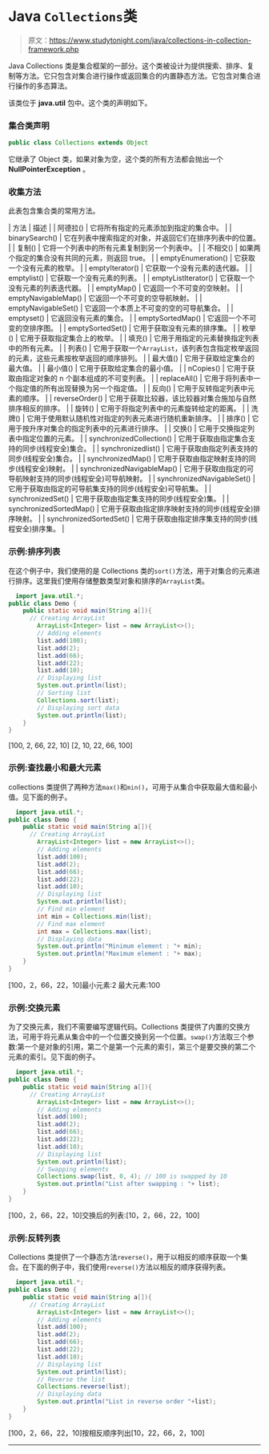 # Java `Collections`类

> 原文：<https://www.studytonight.com/java/collections-in-collection-framework.php>

Java Collections 类是集合框架的一部分。这个类被设计为提供搜索、排序、复制等方法。它只包含对集合进行操作或返回集合的内置静态方法。它包含对集合进行操作的多态算法。

该类位于 **java.util** 包中。这个类的声明如下。

### 集合类声明

```java
public class Collections extends Object
```

它继承了 Object 类，如果对象为空，这个类的所有方法都会抛出一个 **NullPointerException** 。

### 收集方法

此表包含集合类的常用方法。

| 方法 | 描述 |
| 阿德拉() | 它将所有指定的元素添加到指定的集合中。 |
| binarySearch() | 它在列表中搜索指定的对象，并返回它们在排序列表中的位置。 |
| 复制() | 它将一个列表中的所有元素复制到另一个列表中。 |
| 不相交() | 如果两个指定的集合没有共同的元素，则返回 true。 |
| emptyEnumeration() | 它获取一个没有元素的枚举。 |
| emptyIterator() | 它获取一个没有元素的迭代器。 |
| emptylist() | 它获取一个没有元素的列表。 |
| emptyListIterator() | 它获取一个没有元素的列表迭代器。 |
| emptyMap() | 它返回一个不可变的空映射。 |
| emptyNavigableMap() | 它返回一个不可变的空导航映射。 |
| emptyNavigableSet() | 它返回一个本质上不可变的空的可导航集合。 |
| emptyset() | 它返回没有元素的集合。 |
| emptySortedMap() | 它返回一个不可变的空排序图。 |
| emptySortedSet() | 它用于获取没有元素的排序集。 |
| 枚举() | 它用于获取指定集合上的枚举。 |
| 填充() | 它用于用指定的元素替换指定列表中的所有元素。 |
| 列表() | 它用于获取一个`ArrayList`，该列表包含指定枚举返回的元素，这些元素按枚举返回的顺序排列。 |
| 最大值() | 它用于获取给定集合的最大值。 |
| 最小值() | 它用于获取给定集合的最小值。 |
| nCopies() | 它用于获取由指定对象的 n 个副本组成的不可变列表。 |
| replaceAll() | 它用于将列表中一个指定值的所有出现替换为另一个指定值。 |
| 反向() | 它用于反转指定列表中元素的顺序。 |
| reverseOrder() | 它用于获取比较器，该比较器对集合施加与自然排序相反的排序。 |
| 旋转() | 它用于将指定列表中的元素旋转给定的距离。 |
| 洗牌() | 它用于使用默认随机性对指定的列表元素进行随机重新排序。 |
| 排序() | 它用于按升序对集合的指定列表中的元素进行排序。 |
| 交换() | 它用于交换指定列表中指定位置的元素。 |
| synchronizedCollection() | 它用于获取由指定集合支持的同步(线程安全)集合。 |
| synchronizedlist() | 它用于获取由指定列表支持的同步(线程安全)集合。 |
| synchronizedMap() | 它用于获取由指定映射支持的同步(线程安全)映射。 |
| synchronizedNavigableMap() | 它用于获取由指定的可导航映射支持的同步(线程安全)可导航映射。 |
| synchronizedNavigableSet() | 它用于获取由指定的可导航集支持的同步(线程安全)可导航集。 |
| synchronizedSet() | 它用于获取由指定集支持的同步(线程安全)集。 |
| synchronizedSortedMap() | 它用于获取由指定排序映射支持的同步(线程安全)排序映射。 |
| synchronizedSortedSet() | 它用于获取由指定排序集支持的同步(线程安全)排序集。 |

### 示例:排序列表

在这个例子中，我们使用的是 Collections 类的`sort()`方法，用于对集合的元素进行排序。这里我们使用存储整数类型对象和排序的`ArrayList`类。

```java
  import java.util.*;  
public class Demo {  
    public static void main(String a[]){
      // Creating ArrayList
        ArrayList<Integer> list = new ArrayList<>();
        // Adding elements
        list.add(100);  
        list.add(2);  
        list.add(66); 
        list.add(22);
        list.add(10);
        // Displaying list
        System.out.println(list);
        // Sorting list
        Collections.sort(list);
        // Displaying sort data
        System.out.println(list);
    }  
} 

```

[100, 2, 66, 22, 10] [2, 10, 22, 66, 100]

### 示例:查找最小和最大元素

collections 类提供了两种方法`max()`和`min()`，可用于从集合中获取最大值和最小值。见下面的例子。

```java
  import java.util.*;  
public class Demo {  
    public static void main(String a[]){
      // Creating ArrayList
        ArrayList<Integer> list = new ArrayList<>();
        // Adding elements
        list.add(100);  
        list.add(2);  
        list.add(66); 
        list.add(22);
        list.add(10);
        // Displaying list
        System.out.println(list);
        // Find min element
        int min = Collections.min(list);
        // Find max element
        int max = Collections.max(list);
        // Displaying data
        System.out.println("Minimum element : "+ min);
        System.out.println("Maximum element : "+ max);
    }  
} 

```

[100，2，66，22，10]最小元素:2 最大元素:100

### 示例:交换元素

为了交换元素，我们不需要编写逻辑代码。Collections 类提供了内置的交换方法，可用于将元素从集合中的一个位置交换到另一个位置。`swap()`方法取三个参数:第一个是对象的引用，第二个是第一个元素的索引，第三个是要交换的第二个元素的索引。见下面的例子。

```java
  import java.util.*;  
public class Demo {  
    public static void main(String a[]){
      // Creating ArrayList
        ArrayList<Integer> list = new ArrayList<>();
        // Adding elements
        list.add(100);  
        list.add(2);  
        list.add(66); 
        list.add(22);
        list.add(10);
        // Displaying list
        System.out.println(list);
        // Swapping elements
        Collections.swap(list, 0, 4); // 100 is swapped by 10
        System.out.println("List after swapping : "+ list);
    }  
} 

```

[100，2，66，22，10]交换后的列表:[10，2，66，22，100]

### 示例:反转列表

Collections 类提供了一个静态方法`reverse()`，用于以相反的顺序获取一个集合。在下面的例子中，我们使用`reverse()`方法以相反的顺序获得列表。

```java
  import java.util.*;  
public class Demo {  
    public static void main(String a[]){
      // Creating ArrayList
        ArrayList<Integer> list = new ArrayList<>();
        // Adding elements
        list.add(100);  
        list.add(2);  
        list.add(66); 
        list.add(22);
        list.add(10);
        // Displaying list
        System.out.println(list);
        // Reverse the list
        Collections.reverse(list);
        // Displaying data
        System.out.println("List in reverse order "+list);
    }  
} 

```

[100，2，66，22，10]按相反顺序列出[10，22，66，2，100]

* * *